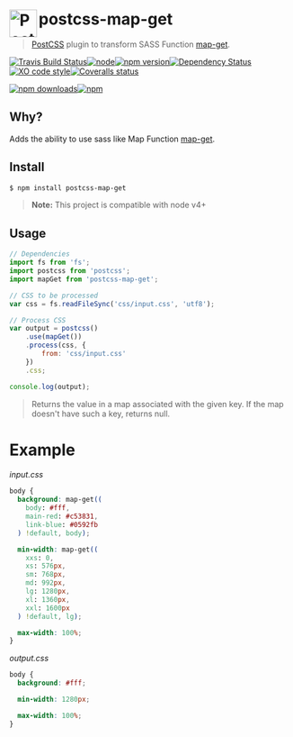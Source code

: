# postcss-map-get <a href="https://github.com/postcss/postcss"><img align="left" height="49" title="PostCSS" src="http://postcss.github.io/postcss/logo.svg"></a>
> [PostCSS](https://github.com/postcss/postcss) plugin to transform SASS Function [map-get](http://sass-lang.com/documentation/Sass/Script/Functions.html#map_get-instance_method).  

[![Travis Build Status](https://img.shields.io/travis/GitScrum/postcss-map-get/master.svg?style=flat-square&label=unix)](https://travis-ci.org/GitScrum/postcss-map-get)[![node](https://img.shields.io/node/v/postcss-map-get.svg?maxAge=2592000&style=flat-square)]()[![npm version](https://img.shields.io/npm/v/postcss-map-get.svg?style=flat-square)](https://www.npmjs.com/package/postcss-map-get)[![Dependency Status](https://david-dm.org/gitscrum/postcss-map-get.svg?style=flat-square)](https://david-dm.org/gitscrum/postcss-map-get)[![XO code style](https://img.shields.io/badge/code_style-XO-5ed9c7.svg?style=flat-square)](https://github.com/sindresorhus/xo)[![Coveralls status](https://img.shields.io/coveralls/GitScrum/postcss-map-get.svg?style=flat-square)](https://coveralls.io/r/GitScrum/postcss-map-get)

[![npm downloads](https://img.shields.io/npm/dm/postcss-map-get.svg?style=flat-square)](https://www.npmjs.com/package/postcss-map-get)[![npm](https://img.shields.io/npm/dt/postcss-map-get.svg?style=flat-square)](https://www.npmjs.com/package/postcss-map-get)


## Why?
Adds the ability to use sass like Map Function [map-get](http://sass-lang.com/documentation/Sass/Script/Functions.html#map_get-instance_method).  

## Install

```bash
$ npm install postcss-map-get
```

> **Note:** This project is compatible with node v4+

## Usage

```js
// Dependencies
import fs from 'fs';
import postcss from 'postcss';
import mapGet from 'postcss-map-get';

// CSS to be processed
var css = fs.readFileSync('css/input.css', 'utf8');

// Process CSS
var output = postcss()
    .use(mapGet())
    .process(css, {
        from: 'css/input.css'
    })
    .css;

console.log(output);
```
> Returns the value in a map associated with the given key. If the map doesn't have such a key, returns null.

# Example

*input.css*
```css
body {
  background: map-get((
    body: #fff,
    main-red: #c53831,
    link-blue: #0592fb
  ) !default, body);

  min-width: map-get((
    xxs: 0,
    xs: 576px,
    sm: 768px,
    md: 992px,
    lg: 1280px,
    xl: 1360px,
    xxl: 1600px
  ) !default, lg);

  max-width: 100%;
}
```
*output.css*
```css
body {
  background: #fff;

  min-width: 1280px;

  max-width: 100%;
}
```
